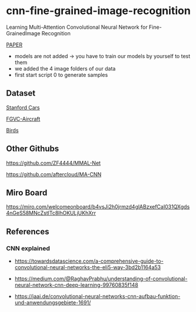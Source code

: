 # cnn-fine-grained-image-recognition
Learning Multi-Attention Convolutional Neural Network for Fine-GrainedImage Recognition

[PAPER](https://openaccess.thecvf.com/content_ICCV_2017/papers/Zheng_Learning_Multi-Attention_Convolutional_ICCV_2017_paper.pdf)

* models are not added -> you have to train our models by yourself to test them
* we added the 4 image folders of our data
* first start script 0 to generate samples

## Dataset

[Stanford Cars](https://ai.stanford.edu/~jkrause/cars/car_dataset.html)

[FGVC-Aircraft](https://www.robots.ox.ac.uk/~vgg/data/fgvc-aircraft/)

[Birds](http://www.vision.caltech.edu/visipedia/CUB-200-2011.html)

## Other Githubs

https://github.com/ZF4444/MMAL-Net

https://github.com/aftercloud/MA-CNN


## Miro Board

https://miro.com/welcomeonboard/b4vsJi2h0jrmzd4glABzxefCaI031QXgds4nGeS58MNcZstlTc8lhOKULjUKhXrr


## References

### CNN explained

* https://towardsdatascience.com/a-comprehensive-guide-to-convolutional-neural-networks-the-eli5-way-3bd2b1164a53

* https://medium.com/@RaghavPrabhu/understanding-of-convolutional-neural-network-cnn-deep-learning-99760835f148

* https://jaai.de/convolutional-neural-networks-cnn-aufbau-funktion-und-anwendungsgebiete-1691/


